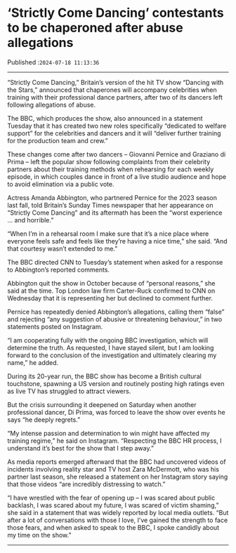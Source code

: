 # ‘Strictly Come Dancing’ contestants to be chaperoned after abuse allegations

Published :`2024-07-18 11:13:36`

---

“Strictly Come Dancing,” Britain’s version of the hit TV show “Dancing with the Stars,” announced that chaperones will accompany celebrities when training with their professional dance partners, after two of its dancers left following allegations of abuse.

The BBC, which produces the show, also announced in a statement Tuesday that it has created two new roles specifically “dedicated to welfare support” for the celebrities and dancers and it will “deliver further training for the production team and crew.”

These changes come after two dancers – Giovanni Pernice and Graziano di Prima – left the popular show following complaints from their celebrity partners about their training methods when rehearsing for each weekly episode, in which couples dance in front of a live studio audience and hope to avoid elimination via a public vote.

Actress Amanda Abbington, who partnered Pernice for the 2023 season last fall, told Britain’s Sunday Times newspaper that her appearance on “Strictly Come Dancing” and its aftermath has been the “worst experience … and horrible.”

“When I’m in a rehearsal room I make sure that it’s a nice place where everyone feels safe and feels like they’re having a nice time,” she said. “And that courtesy wasn’t extended to me.”

The BBC directed CNN to Tuesday’s statement when asked for a response to Abbington’s reported comments.

Abbington quit the show in October because of “personal reasons,” she said at the time. Top London law firm Carter-Ruck confirmed to CNN on Wednesday that it is representing her but declined to comment further.

Pernice has repeatedly denied Abbington’s allegations, calling them “false” and rejecting “any suggestion of abusive or threatening behaviour,” in two statements posted on Instagram.

“I am cooperating fully with the ongoing BBC investigation, which will determine the truth. As requested, I have stayed silent, but I am looking forward to the conclusion of the investigation and ultimately clearing my name,” he added.

During its 20-year run, the BBC show has become a British cultural touchstone, spawning a US version and routinely posting high ratings even as live TV has struggled to attract viewers.

But the crisis surrounding it deepened on Saturday when another professional dancer, Di Prima, was forced to leave the show over events he says “he deeply regrets.”

“My intense passion and determination to win might have affected my training regime,” he said on Instagram. “Respecting the BBC HR process, I understand it’s best for the show that I step away.”

As media reports emerged afterward that the BBC had uncovered videos of incidents involving reality star and TV host Zara McDermott, who was his partner last season, she released a statement on her Instagram story saying that those videos “are incredibly distressing to watch.”

“I have wrestled with the fear of opening up – I was scared about public backlash, I was scared about my future, I was scared of victim shaming,” she said in a statement that was widely reported by local media outlets. “But after a lot of conversations with those I love, I’ve gained the strength to face those fears, and when asked to speak to the BBC, I spoke candidly about my time on the show.”

---

